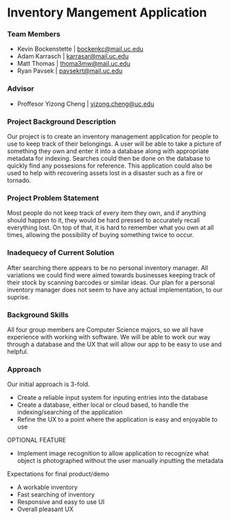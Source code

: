 <h1>
Inventory Mangement Application
</h1>

<h3>
Team Members
</h3>

* Kevin Bockenstette | bockenkc@mail.uc.edu
* Adam Karrasch      | karrasar@mail.uc.edu
* Matt Thomas        | thoma3mw@mail.uc.edu
* Ryan Pavsek        | pavsekrt@mail.uc.edu

<h3>
Advisor
</h3>

* Proffesor Yizong Cheng | yizong.cheng@uc.edu

<h3>
Project Background Description
</h3>

Our project is to create an inventory management application for people to use to keep track of their
belongings. A user will be able to take a picture of something they own and enter it into a database
along with appropriate metadata for indexing. Searches could then be done on the database to quickly
find any possesions for reference. This application could also be used to help with recovering
assets lost in a disaster such as a fire or tornado.

<h3>
Project Problem Statement
</h3>

Most people do not keep track of every item they own, and if anything should happen to it, they would
be hard pressed to accurately recall everything lost. On top of that, it is hard to remember what you
own at all times, allowing the possibility of buying something twice to occur.

<h3>
Inadequecy of Current Solution
</h3>

After searching there appears to be no personal inventory manager. All variations we could find
were aimed towards businesses keeping track of their stock by scanning barcodes or similar ideas.
Our plan for a personal inventory manager does not seem to have any actual implementation, to our
suprise.

<h3>
Background Skills
</h3>

All four group members are Computer Science majors, so we all have experience with working with software.
We will be able to work our way through a database and the UX that will allow our app to be easy to use and
helpful.

<h3>
Approach
</h3>

Our initial approach is 3-fold.
* Create a reliable input system for inputing entries into the database
* Create a database, either local or cloud based, to handle the indexing/searching of the application
* Refine the UX to a point where the application is easy and enjoyable to use

OPTIONAL FEATURE
* Implement image recognition to allow application to recognize what object is photographed without
  the user manually inputting the metadata

Expectations for final product/demo
* A workable inventory
* Fast searching of inventory
* Responsive and easy to use UI
* Overall pleasant UX